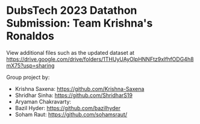 # DubsTech 2023 Datathon Submission: Team Krishna's Ronaldos
View additional files such as the updated dataset at https://drive.google.com/drive/folders/1THUyUAyOlpHNNFtz9xlfhfODG4h8mX75?usp=sharing

Group project by:
- Krishna Saxena: https://github.com/Krishna-Saxena
- Shridhar Sinha: https://github.com/ShridharS19
- Aryaman Chakravarty: 
- Bazil Hyder: https://github.com/bazilhyder
- Soham Raut: https://github.com/sohamsraut/
